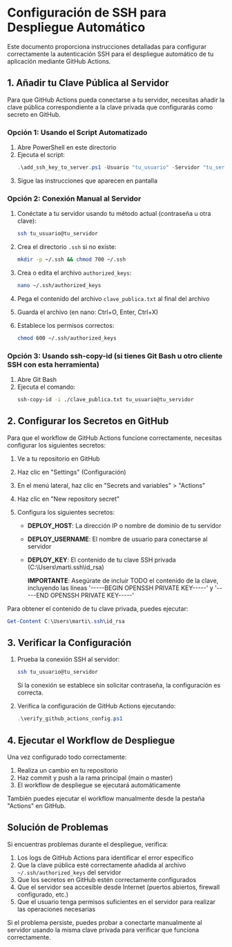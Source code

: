 # Configuración de SSH para Despliegue Automático

Este documento proporciona instrucciones detalladas para configurar correctamente la autenticación SSH para el despliegue automático de tu aplicación mediante GitHub Actions.

## 1. Añadir tu Clave Pública al Servidor

Para que GitHub Actions pueda conectarse a tu servidor, necesitas añadir la clave pública correspondiente a la clave privada que configurarás como secreto en GitHub.

### Opción 1: Usando el Script Automatizado

1. Abre PowerShell en este directorio
2. Ejecuta el script:
   ```powershell
   .\add_ssh_key_to_server.ps1 -Usuario "tu_usuario" -Servidor "tu_servidor" -Puerto "22"
   ```
3. Sigue las instrucciones que aparecen en pantalla

### Opción 2: Conexión Manual al Servidor

1. Conéctate a tu servidor usando tu método actual (contraseña u otra clave):
   ```bash
   ssh tu_usuario@tu_servidor
   ```

2. Crea el directorio `.ssh` si no existe:
   ```bash
   mkdir -p ~/.ssh && chmod 700 ~/.ssh
   ```

3. Crea o edita el archivo `authorized_keys`:
   ```bash
   nano ~/.ssh/authorized_keys
   ```

4. Pega el contenido del archivo `clave_publica.txt` al final del archivo
5. Guarda el archivo (en nano: Ctrl+O, Enter, Ctrl+X)
6. Establece los permisos correctos:
   ```bash
   chmod 600 ~/.ssh/authorized_keys
   ```

### Opción 3: Usando ssh-copy-id (si tienes Git Bash u otro cliente SSH con esta herramienta)

1. Abre Git Bash
2. Ejecuta el comando:
   ```bash
   ssh-copy-id -i ./clave_publica.txt tu_usuario@tu_servidor
   ```

## 2. Configurar los Secretos en GitHub

Para que el workflow de GitHub Actions funcione correctamente, necesitas configurar los siguientes secretos:

1. Ve a tu repositorio en GitHub
2. Haz clic en "Settings" (Configuración)
3. En el menú lateral, haz clic en "Secrets and variables" > "Actions"
4. Haz clic en "New repository secret"
5. Configura los siguientes secretos:

   - **DEPLOY_HOST**: La dirección IP o nombre de dominio de tu servidor
   - **DEPLOY_USERNAME**: El nombre de usuario para conectarse al servidor
   - **DEPLOY_KEY**: El contenido de tu clave SSH privada (C:\Users\marti\.ssh\id_rsa)

     **IMPORTANTE**: Asegúrate de incluir TODO el contenido de la clave, incluyendo las líneas
     '-----BEGIN OPENSSH PRIVATE KEY-----' y '-----END OPENSSH PRIVATE KEY-----'

Para obtener el contenido de tu clave privada, puedes ejecutar:
```powershell
Get-Content C:\Users\marti\.ssh\id_rsa
```

## 3. Verificar la Configuración

1. Prueba la conexión SSH al servidor:
   ```bash
   ssh tu_usuario@tu_servidor
   ```
   Si la conexión se establece sin solicitar contraseña, la configuración es correcta.

2. Verifica la configuración de GitHub Actions ejecutando:
   ```powershell
   .\verify_github_actions_config.ps1
   ```

## 4. Ejecutar el Workflow de Despliegue

Una vez configurado todo correctamente:

1. Realiza un cambio en tu repositorio
2. Haz commit y push a la rama principal (main o master)
3. El workflow de despliegue se ejecutará automáticamente

También puedes ejecutar el workflow manualmente desde la pestaña "Actions" en GitHub.

## Solución de Problemas

Si encuentras problemas durante el despliegue, verifica:

1. Los logs de GitHub Actions para identificar el error específico
2. Que la clave pública esté correctamente añadida al archivo `~/.ssh/authorized_keys` del servidor
3. Que los secretos en GitHub estén correctamente configurados
4. Que el servidor sea accesible desde Internet (puertos abiertos, firewall configurado, etc.)
5. Que el usuario tenga permisos suficientes en el servidor para realizar las operaciones necesarias

Si el problema persiste, puedes probar a conectarte manualmente al servidor usando la misma clave privada para verificar que funciona correctamente.
